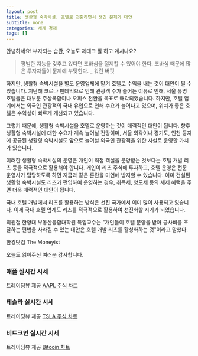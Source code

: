 ```yaml
---
layout: post
title: 생활형 숙박시설, 호텔로 전환하면서 생긴 문제와 대안
subtitle: none
categories: 세계 경제
tags: []
---
```


안녕하세요! 부자되는 습관, 오늘도 제테크 잘 하고 계시나요?

> 평범한 지능을 갖추고 있다면 조바심을 절제할 수 있어야 한다. 조바심 때문에 많은 투자자들이 문제에 부딪힌다. _ 워런 버핏




하지만, 생활형 숙박시설을 별도 운영업체에 맡겨 호텔로 수익을 내는 것이 대안이 될 수 있습니다. 지난해 코로나 팬데믹으로 인해 관광객 수가 줄어든 이유로 인해, 서울 유명 호텔들은 대부분 주상복합이나 오피스 전환을 목표로 매각되었습니다. 하지만, 호텔 업계에서는 외국인 관광객의 국내 유입으로 인해 수요가 늘어나고 있으며, 위치가 좋은 호텔은 수익성이 빠르게 개선되고 있습니다.

그렇기 때문에, 생활형 숙박시설을 호텔로 운영하는 것이 매력적인 대안이 됩니다. 향후 생활형 숙박시설에 대한 수요가 계속 늘어날 전망이며, 서울 외곽이나 경기도, 인천 등지에 공급된 생활형 숙박시설도 앞으로 늘어날 외국인 관광객을 위한 시설로 운영할 가치가 있습니다.

이러한 생활형 숙박시설의 운영은 개인이 직접 객실을 분양받는 것보다는 호텔 개발 리츠 등을 적극적으로 활용해야 합니다. 개인이 리츠 주식에 투자하고, 호텔 운영은 전문 운영사가 담당하도록 하면 지금과 같은 혼란을 미연에 방지할 수 있습니다. 이미 건설된 생활형 숙박시설도 리츠가 편입하여 운영하는 경우, 취득세, 양도세 등의 세제 혜택을 주면 더욱 매력적인 대안이 됩니다.

국내 호텔 개발에서 리츠를 활용하는 방식은 선진 국가에서 이미 많이 사용되고 있습니다. 이제 국내 호텔 업계도 리츠를 적극적으로 활용하여 선진화할 시기가 되었습니다. 

최원철 한양대 부동산융합대학원 특임교수는 "개인들이 호텔 분양을 받아 공사비를 조달하는 편법을 사라질 수 있는 대안은 호텔 개발 리츠를 활성화하는 것"이라고 말했다.

한경닷컴 The Moneyist

오늘도 읽어주신 여러분 감사합니다.

### 애플 실시간 시세


<!-- TradingView Widget BEGIN -->
<div class="tradingview-widget-container">
  <div id="tradingview_6a264"></div>
  <div class="tradingview-widget-copyright">트레이딩뷰 제공 <a href="https://kr.tradingview.com/symbols/NASDAQ-AAPL/" rel="noopener" target="_blank"><span class="blue-text">AAPL 주식 차트</span></a></div>
  <script type="text/javascript" src="https://s3.tradingview.com/tv.js"></script>
  <script type="text/javascript">
  new TradingView.widget(
  {
  "autosize": true,
  "symbol": "NASDAQ:AAPL",
  "interval": "D",
  "timezone": "Asia/Seoul",
  "theme": "light",
  "style": "1",
  "locale": "kr",
  "toolbar_bg": "#f1f3f6",
  "enable_publishing": false,
  "hide_top_toolbar": true,
  "hide_legend": true,
  "save_image": false,
  "container_id": "tradingview_6a264"
}
  );
  </script>
</div>
<!-- TradingView Widget END -->


### 테슬라 실시간 시세


<!-- TradingView Widget BEGIN -->
<div class="tradingview-widget-container">
  <div id="tradingview_39d77"></div>
  <div class="tradingview-widget-copyright">트레이딩뷰 제공 <a href="https://kr.tradingview.com/symbols/NASDAQ-TSLA/" rel="noopener" target="_blank"><span class="blue-text">TSLA 주식 차트</span></a></div>
  <script type="text/javascript" src="https://s3.tradingview.com/tv.js"></script>
  <script type="text/javascript">
  new TradingView.widget(
  {
  "autosize": true,
  "symbol": "NASDAQ:TSLA",
  "interval": "D",
  "timezone": "Asia/Seoul",
  "theme": "light",
  "style": "1",
  "locale": "kr",
  "toolbar_bg": "#f1f3f6",
  "enable_publishing": false,
  "hide_top_toolbar": true,
  "hide_legend": true,
  "save_image": false,
  "container_id": "tradingview_39d77"
}
  );
  </script>
</div>
<!-- TradingView Widget END -->


### 비트코인 실시간 시세


<!-- TradingView Widget BEGIN -->
<div class="tradingview-widget-container">
  <div id="tradingview_3f91e"></div>
  <div class="tradingview-widget-copyright">트레이딩뷰 제공 <a href="https://kr.tradingview.com/symbols/BTCUSD/?exchange=BITSTAMP" rel="noopener" target="_blank"><span class="blue-text">Bitcoin 차트</span></a></div>
  <script type="text/javascript" src="https://s3.tradingview.com/tv.js"></script>
  <script type="text/javascript">
  new TradingView.widget(
  {
  "autosize": true,
  "symbol": "BITSTAMP:BTCUSD",
  "interval": "D",
  "timezone": "Asia/Seoul",
  "theme": "light",
  "style": "1",
  "locale": "kr",
  "toolbar_bg": "#f1f3f6",
  "enable_publishing": false,
  "hide_top_toolbar": true,
  "hide_legend": true,
  "save_image": false,
  "container_id": "tradingview_3f91e"
}
  );
  </script>
</div>
<!-- TradingView Widget END -->


